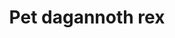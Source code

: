 ---
layout: item
title: Pet dagannoth rex
item-id: 12645
datatable: true
id: 12645
name: "Pet dagannoth rex"
members: true
lowalch: 0
highalch: 0
examine: "They do say if you like it you should put a ring on it."
monsters:
  - id: 2267
    name: "Dagannoth Rex"
    members: true
    combat_level: 303
    wiki_url: "https://oldschool.runescape.wiki/w/Dagannoth_Rex"
    drops:
      - quantity: "1"
        rarity: 0.0002
    image: "https://oldschool.runescape.wiki/images/thumb/1/1b/Dagannoth_Rex.png/1200px-Dagannoth_Rex.png?a99a9"
---